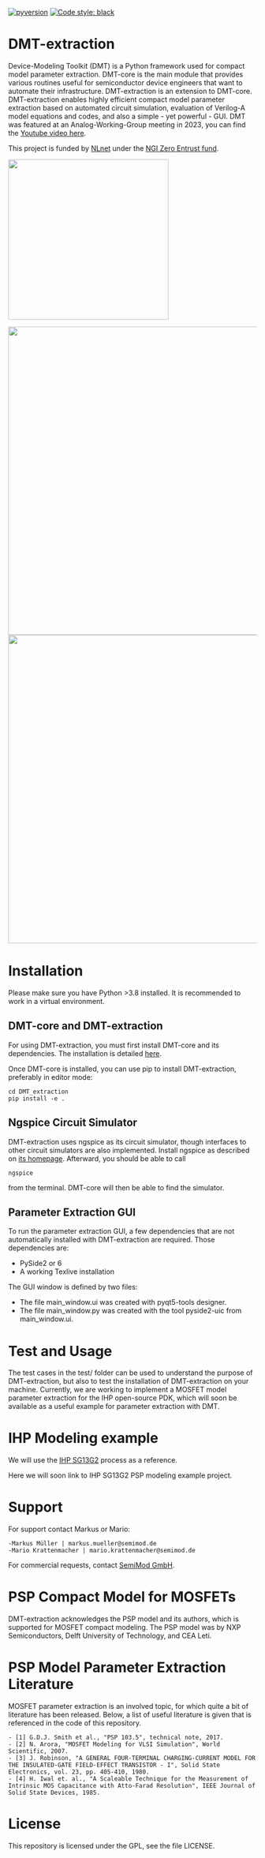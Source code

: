 [![pyversion](https://img.shields.io/badge/python->3.6-blue?logo=python)](https://docs.python.org/3.8/)
[![Code style: black](https://img.shields.io/badge/code%20style-black-000000.svg)](https://github.com/psf/black)

# DMT-extraction

Device-Modeling Toolkit (DMT) is a Python framework used for compact model parameter extraction. 
DMT-core is the main module that provides various routines useful for semiconductor device engineers that 
want to automate their infrastructure. 
DMT-extraction is an extension to DMT-core. 
DMT-extraction enables highly efficient compact model parameter extraction based on automated circuit simulation, 
evaluation of Verilog-A model equations and codes, and also a simple - yet powerful - GUI. 
DMT was featured at an Analog-Working-Group meeting in 2023, you can find the [Youtube video here](https://youtu.be/DAXjT2C0vsY?t=1024).

This project is funded by [NLnet](https://nlnet.nl/project/DMT-Core/) under the [NGI Zero Entrust fund](https://nlnet.nl/entrust/).

<img src="pictures/banner_nlnet.svg" width="325"/>

<img src="pictures/extraction.png" width="625"/> <img src="pictures/ft_plot.png" width="625"/> 

# Installation

Please make sure you have Python >3.8 installed. It is recommended to work in a virtual environment. 

## DMT-core and DMT-extraction

For using DMT-extraction, you must first install DMT-core and its dependencies. 
The installation is detailed [here](https://gitlab.com/dmt-development/dmt-core).

Once DMT-core is installed, you can use pip to install DMT-extraction, preferably in editor mode:

```
cd DMT_extraction
pip install -e .
```

## Ngspice Circuit Simulator

DMT-extraction uses ngspice as its circuit simulator, though interfaces to other circuit simulators are also implemented. 
Install ngspice as described on [its homepage](https://sourceforge.net/projects/ngspice/). 
Afterward, you should be able to call 

```
ngspice
```

from the terminal. DMT-core will then be able to find the simulator. 

## Parameter Extraction GUI 

To run the parameter extraction GUI, a few dependencies that are not automatically installed with DMT-extraction are required. 
Those dependencies are:

- PySide2 or 6
- A working Texlive installation

The GUI window is defined by two files:
- The file main_window.ui was created with pyqt5-tools designer.
- The file main_window.py was created with the tool pyside2-uic from main_window.ui. 

# Test and Usage

The test cases in the test/ folder can be used to understand the purpose of DMT-extraction, but also to 
test the installation of DMT-extraction on your machine. 
Currently, we are working to implement a MOSFET model parameter extraction for the IHP open-source PDK, 
which will soon be available as a useful example for parameter extraction with DMT. 

# IHP Modeling example

We will use the [IHP SG13G2](https://www.ihp-microelectronics.com/events-1/detail/openpdk-opentooling-and-open-source-design-an-initiative-to-push-development) process as a reference.

Here we will soon link to IHP SG13G2 PSP modeling example project.

# Support

For support contact Markus or Mario:

    -Markus Müller | markus.mueller@semimod.de
    -Mario Krattenmacher | mario.krattenmacher@semimod.de

For commercial requests, contact [SemiMod GmbH](https://semimod.de/). 

# PSP Compact Model for MOSFETs

DMT-extraction acknowledges the PSP model and its authors, which is supported for MOSFET compact modeling. 
The PSP model was by NXP Semiconductors, Delft University of Technology, and CEA Leti.

# PSP Model Parameter Extraction Literature

MOSFET parameter extraction is an involved topic, for which quite a bit of literature has been released. 
Below, a list of useful literature is given that is referenced in the code of this repository.

    - [1] G.D.J. Smith et al., "PSP 103.5", technical note, 2017.
    - [2] N. Arora, "MOSFET Modeling for VLSI Simulation", World Scientific, 2007.
    - [3] J. Robinson, "A GENERAL FOUR-TERMINAL CHARGING-CURRENT MODEL FOR THE INSULATED-GATE FIELD-EFFECT TRANSISTOR - I", Solid State Electronics, vol. 23, pp. 405-410, 1980.
    - [4] H. Iwal et. al., "A Scaleable Technique for the Measurement of Intrinsic MOS Capacitance with Atto-Farad Resolution", IEEE Journal of Solid State Devices, 1985.

# License

This repository is licensed under the GPL, see the file LICENSE.
